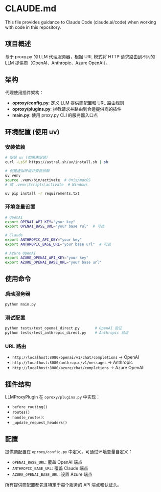 # CLAUDE.md

This file provides guidance to Claude Code (claude.ai/code) when working with code in this repository.

## 项目概述

基于 proxy.py 的 LLM 代理服务器，根据 URL 模式将 HTTP 请求路由到不同的 LLM 提供商（OpenAI、Anthropic、Azure OpenAI）。

## 架构

代理使用插件架构：
- **oproxy/config.py**: 定义 LLM 提供商配置和 URL 路由规则
- **oproxy/plugins.py**: 拦截请求并路由到合适提供商的插件
- **main.py**: 使用 proxy.py CLI 的服务器入口点

## 环境配置 (使用 uv)

### 安装依赖
```bash
# 安装 uv (如果未安装)
curl -LsSf https://astral.sh/uv/install.sh | sh

# 创建虚拟环境并安装依赖
uv venv
source .venv/bin/activate  # Unix/macOS
# 或 .venv\Scripts\activate  # Windows

uv pip install -r requirements.txt
```

### 环境变量设置
```bash
# OpenAI
export OPENAI_API_KEY="your key"
export OPENAI_BASE_URL="your base rul"  # 可选

# Claude
export ANTHROPIC_API_KEY="your key"
export ANTHROPIC_BASE_URL="your base url"  # 可选

# Azure OpenAI
export AZURE_OPENAI_API_KEY="your key"
export AZURE_OPENAI_BASE_URL="your base url"
```

## 使用命令

### 启动服务器
```bash
python main.py
```

### 测试配置
```bash
python tests/test_openai_direct.py       # OpenAI 验证
python tests/test_anthropic_direct.py    # Anthropic 验证
```

### URL 路由
- `http://localhost:8080/openai/v1/chat/completions` → OpenAI
- `http://localhost:8080/anthropic/v1/messages` → Anthropic
- `http://localhost:8080/azure/chat/completions` → Azure OpenAI


## 插件结构

LLMProxyPlugin 在 `oproxy/plugins.py` 中实现：
- `before_routing()`
- `routes()`
- `handle_route()`: 
- `_update_request_headers()`

## 配置

提供商配置在 `oproxy/config.py` 中定义，可通过环境变量自定义：
- `OPENAI_BASE_URL`: 覆盖 OpenAI 端点
- `ANTHROPIC_BASE_URL`: 覆盖 Claude 端点
- `AZURE_OPENAI_BASE_URL`: 设置 Azure 端点

所有提供商配置都包含特定于每个服务的 API 端点和认证头。